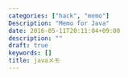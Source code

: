 ```yaml
---
categories: ["hack", "memo"]
Description: "Memo for Java"
date: 2016-05-11T20:11:04+09:00
description: ""
draft: true
keywords: []
title: javaメモ
---
```




